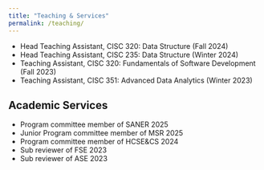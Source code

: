```yaml
---
title: "Teaching & Services"
permalink: /teaching/
---
```


<ul>
	<li>
		Head Teaching Assistant, CISC 320: Data Structure (Fall 2024)
	</li>
	<li>
		Head Teaching Assistant, CISC 235: Data Structure (Winter 2024)
	</li>
	<li>
		Teaching Assistant, CISC 320: Fundamentals of Software Development (Fall 2023)
	</li>
	<li>
		Teaching Assistant, CISC 351: Advanced Data Analytics (Winter 2023)
	</li>
</ul>

## Academic Services

<ul>
          <li> Program committee member of SANER 2025</li>
        <li> Junior Program committee member of MSR 2025</li>
		  <li> Program committee member of HCSE&CS 2024</li>
		  <li> Sub reviewer of FSE 2023</li>
		  <li> Sub reviewer of ASE 2023</li>

</ul>
